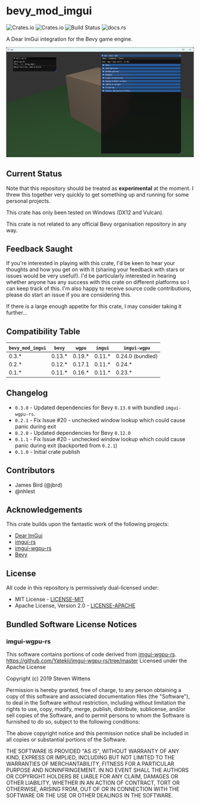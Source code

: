 # bevy_mod_imgui

![Crates.io](https://img.shields.io/crates/v/bevy_mod_imgui)
![Crates.io](https://img.shields.io/crates/l/bevy_mod_imgui)
![Build Status](https://github.com/jbrd/bevy_mod_imgui/actions/workflows/rust.yml/badge.svg)
![docs.rs](https://img.shields.io/docsrs/bevy_mod_imgui)

A Dear ImGui integration for the Bevy game engine.

![bevy_mod_imgui screenshot](media/screenshot.png)

## Current Status

Note that this repository should be treated as **experimental** at the moment. I threw this together very
quickly to get something up and running for some personal projects.

This crate has only been tested on Windows (DX12 and Vulcan).

This crate is not related to any official Bevy organisation repository in any way.

## Feedback Saught

If you're interested in playing with this crate, I'd be keen to hear your thoughts and how you get on with it (sharing your feedback with stars or issues would be very useful!). I'd be particularly interested in hearing whether anyone has any success with this crate on different platforms so I can keep track of this. I'm also happy to receive source code contributions, please do start an issue if you are considering this.

If there is a large enough appetite for this crate, I may consider taking it further...

## Compatibility Table

|`bevy_mod_imgui`|`bevy`  |`wgpu`  |`imgui` |`imgui-wgpu`      |
|----------------|--------|--------|--------|------------------|
| 0.3.*          | 0.13.* | 0.19.* | 0.11.* | 0.24.0 (bundled) |
| 0.2.*          | 0.12.* | 0.17.1 | 0.11.* | 0.24.*           |
| 0.1.*          | 0.11.* | 0.16.* | 0.11.* | 0.23.*           |

## Changelog

* `0.3.0` - Updated dependencies for Bevy `0.13.0` with bundled `imgui-wgpu-rs`.
* `0.2.1` - Fix Issue #20 - unchecked window lookup which could cause panic during exit
* `0.2.0` - Updated dependencies for Bevy `0.12.0`
* `0.1.1` - Fix Issue #20 - unchecked window lookup which could cause panic during exit (backported from `0.2.1`)
* `0.1.0` - Initial crate publish

## Contributors

* James Bird (@jbrd)
* @nhlest

## Acknowledgements

This crate builds upon the fantastic work of the following projects:

  * [Dear ImGui](https://github.com/ocornut/imgui)
  * [imgui-rs](https://github.com/imgui-rs/imgui-rs)
  * [imgui-wgpu-rs](https://github.com/Yatekii/imgui-wgpu-rs)
  * [Bevy](https://github.com/bevyengine/bevy)

## License

All code in this repository is permissively dual-licensed under:

* MIT License - [LICENSE-MIT](LICENSE-MIT)
* Apache License, Version 2.0 - [LICENSE-APACHE](LICENSE-APACHE)

## Bundled Software License Notices

### imgui-wgpu-rs

This software contains portions of code derived from [imgui-wgpu-rs](https://github.com/Yatekii/imgui-wgpu-rs/tree/master).
https://github.com/Yatekii/imgui-wgpu-rs/tree/master
Licensed under the Apache License

Copyright (c) 2019 Steven Wittens

Permission is hereby granted, free of charge, to any person obtaining a copy of this software and associated documentation files (the "Software"), to deal in the Software without restriction, including without limitation the rights to use, copy, modify, merge, publish, distribute, sublicense, and/or sell copies of the Software, and to permit persons to whom the Software is furnished to do so, subject to the following conditions:

The above copyright notice and this permission notice shall be included in all copies or substantial portions of the Software.

THE SOFTWARE IS PROVIDED "AS IS", WITHOUT WARRANTY OF ANY KIND, EXPRESS OR IMPLIED, INCLUDING BUT NOT LIMITED TO THE WARRANTIES OF MERCHANTABILITY, FITNESS FOR A PARTICULAR PURPOSE AND NONINFRINGEMENT. IN NO EVENT SHALL THE AUTHORS OR COPYRIGHT HOLDERS BE LIABLE FOR ANY CLAIM, DAMAGES OR OTHER LIABILITY, WHETHER IN AN ACTION OF CONTRACT, TORT OR OTHERWISE, ARISING FROM, OUT OF OR IN CONNECTION WITH THE SOFTWARE OR THE USE OR OTHER DEALINGS IN THE SOFTWARE.